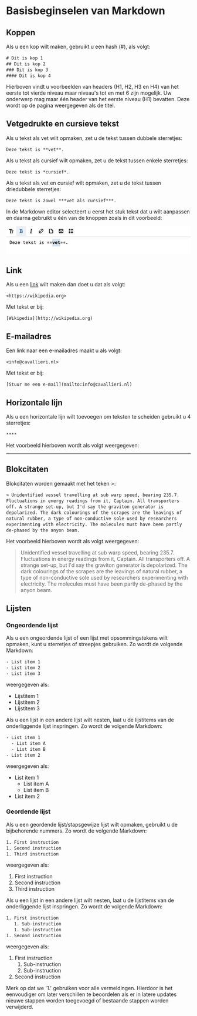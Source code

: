 # Basisbeginselen van Markdown

## Koppen
Als u een kop wilt maken, gebruikt u een hash (#), als volgt:

```
# Dit is kop 1
## Dit is kop 2
### Dit is kop 3
#### Dit is kop 4
```

Hierboven vindt u voorbeelden van headers (H1, H2, H3 en H4) van het eerste tot vierde niveau maar niveau's tot en met 6 zijn mogelijk. Uw onderwerp mag maar één header van het eerste niveau (H1) bevatten. Deze wordt op de pagina weergegeven als de titel.

## Vetgedrukte en cursieve tekst
Als u tekst als vet wilt opmaken, zet u de tekst tussen dubbele sterretjes:

```
Deze tekst is **vet**.
```

Als u tekst als cursief wilt opmaken, zet u de tekst tussen enkele sterretjes:

```
Deze tekst is *cursief*.
```

Als u tekst als vet en cursief wilt opmaken, zet u de tekst tussen driedubbele sterretjes:

```
Deze tekst is zowel ***vet als cursief***.
```

In de Markdown editor selecteert u eerst het stuk tekst dat u wilt aanpassen en daarna gebruikt u één van de knoppen zoals in dit voorbeeld:

![Teksteditor](markdown-bold.png?raw=true "Teksteditor")

## Link
Als u een [link](https://wikipedia.org) wilt maken dan doet u dat als volgt:

```
<https://wikipedia.org>
```

Met tekst er bij:

```
[Wikipedia](http://wikipedia.org)
```

## E-mailadres
Een link naar een e-mailadres maakt u als volgt:

```
<info@cavallieri.nl>
```

Met tekst er bij:

```
[Stuur me een e-mail](mailto:info@cavallieri.nl)
```

## Horizontale lijn
Als u een horizontale lijn wilt toevoegen om teksten te scheiden gebruikt u 4 sterretjes:

```
****
```

Het voorbeeld hierboven wordt als volgt weergegeven:

****

## Blokcitaten
Blokcitaten worden gemaakt met het teken >:

```
> Unidentified vessel travelling at sub warp speed, bearing 235.7. Fluctuations in energy readings from it, Captain. All transporters off. A strange set-up, but I'd say the graviton generator is depolarized. The dark colourings of the scrapes are the leavings of natural rubber, a type of non-conductive sole used by researchers experimenting with electricity. The molecules must have been partly de-phased by the anyon beam.
```

Het voorbeeld hierboven wordt als volgt weergegeven:
> Unidentified vessel travelling at sub warp speed, bearing 235.7. Fluctuations in energy readings from it, Captain. All transporters off. A strange set-up, but I'd say the graviton generator is depolarized. The dark colourings of the scrapes are the leavings of natural rubber, a type of non-conductive sole used by researchers experimenting with electricity. The molecules must have been partly de-phased by the anyon beam.

## Lijsten

### Ongeordende lijst
Als u een ongeordende lijst of een lijst met opsommingstekens wilt opmaken, kunt u sterretjes of streepjes gebruiken. Zo wordt de volgende Markdown:

```
- List item 1
- List item 2
- List item 3
```

weergegeven als:
- Lijstitem 1
- Lijstitem 2
- Lijstitem 3

Als u een lijst in een andere lijst wilt nesten, laat u de lijstitems van de onderliggende lijst inspringen. Zo wordt de volgende Markdown:

```
- List item 1
  - List item A
  - List item B
- List item 2
```

weergegeven als:

- List item 1
  - List item A
  - List item B
- List item 2

### Geordende lijst
Als u een geordende lijst/stapsgewijze lijst wilt opmaken, gebruikt u de bijbehorende nummers. Zo wordt de volgende Markdown:

```
1. First instruction
1. Second instruction
1. Third instruction
```

weergegeven als:
1. First instruction
1. Second instruction
1. Third instruction

Als u een lijst in een andere lijst wilt nesten, laat u de lijstitems van de onderliggende lijst inspringen. Zo wordt de volgende Markdown:

```
1. First instruction
   1. Sub-instruction
   1. Sub-instruction
1. Second instruction
```

weergegeven als:
1. First instruction
   1. Sub-instruction
   1. Sub-instruction
1. Second instruction

Merk op dat we '1.' gebruiken voor alle vermeldingen. Hierdoor is het eenvoudiger om later verschillen te beoordelen als er in latere updates nieuwe stappen worden toegevoegd of bestaande stappen worden verwijderd.
